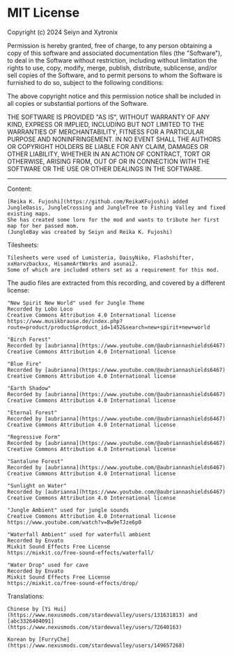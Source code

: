 # MIT License

Copyright (c) 2024 Seiyn and Xytronix

Permission is hereby granted, free of charge, to any person obtaining a copy
of this software and associated documentation files (the "Software"), to deal
in the Software without restriction, including without limitation the rights
to use, copy, modify, merge, publish, distribute, sublicense, and/or sell
copies of the Software, and to permit persons to whom the Software is
furnished to do so, subject to the following conditions:

The above copyright notice and this permission notice shall be included in all
copies or substantial portions of the Software.

THE SOFTWARE IS PROVIDED "AS IS", WITHOUT WARRANTY OF ANY KIND, EXPRESS OR
IMPLIED, INCLUDING BUT NOT LIMITED TO THE WARRANTIES OF MERCHANTABILITY,
FITNESS FOR A PARTICULAR PURPOSE AND NONINFRINGEMENT. IN NO EVENT SHALL THE
AUTHORS OR COPYRIGHT HOLDERS BE LIABLE FOR ANY CLAIM, DAMAGES OR OTHER
LIABILITY, WHETHER IN AN ACTION OF CONTRACT, TORT OR OTHERWISE, ARISING FROM,
OUT OF OR IN CONNECTION WITH THE SOFTWARE OR THE USE OR OTHER DEALINGS IN THE
SOFTWARE.

-----------
Content:

    [Reika K. Fujoshi](https://github.com/ReikaKFujoshi) added JungleOasis, JungleCrossing and JungleTree to Fishing Valley and fixed existing maps. 
    She has created some lore for the mod and wants to tribute her first map for her passed mom.
    (JungleBay was created by Seiyn and Reika K. Fujoshi)

Tilesheets:

    Tilesheets were used of Lumisteria, DaisyNiko, Flashshifter, xxHarvzbackxx, HisameArtWorks and asunai2.
    Some of which are included others set as a requirement for this mod.

The audio files are extracted from this recording, and covered by a different license:

    "New Spirit New World" used for Jungle Theme
    Recorded by Lobo Loco
    Creative Commons Attribution 4.0 International license
    https://www.musikbrause.de/index.php?route=product/product&product_id=1452&search=new+spirit+new+world

    "Birch Forest"
    Recorded by [aubrianna](https://www.youtube.com/@aubriannashields6467)
    Creative Commons Attribution 4.0 International license

    "Blue Fire"
    Recorded by [aubrianna](https://www.youtube.com/@aubriannashields6467)
    Creative Commons Attribution 4.0 International license

    "Earth Shadow"
    Recorded by [aubrianna](https://www.youtube.com/@aubriannashields6467)
    Creative Commons Attribution 4.0 International license

    "Eternal Forest"
    Recorded by [aubrianna](https://www.youtube.com/@aubriannashields6467)
    Creative Commons Attribution 4.0 International license

    "Regressive Form"
    Recorded by [aubrianna](https://www.youtube.com/@aubriannashields6467)
    Creative Commons Attribution 4.0 International license

    "Santalune Forest"
    Recorded by [aubrianna](https://www.youtube.com/@aubriannashields6467)
    Creative Commons Attribution 4.0 International license

    "Sunlight on Water"
    Recorded by [aubrianna](https://www.youtube.com/@aubriannashields6467)
    Creative Commons Attribution 4.0 International license

    "Jungle Ambient" used for jungle sounds
    Creative Commons Attribution 4.0 International license
    https://www.youtube.com/watch?v=Bw9eTJze6p0

    "Waterfall Ambient" used for waterfull ambient
    Recorded by Envato
    Mixkit Sound Effects Free License
    https://mixkit.co/free-sound-effects/waterfall/

    "Water Drop" used for cave
    Recorded by Envato
    Mixkit Sound Effects Free License
    https://mixkit.co/free-sound-effects/drop/

Translations:

    Chinese by [Yi Hui](https://www.nexusmods.com/stardewvalley/users/131631813) and [abc3326404091](https://www.nexusmods.com/stardewvalley/users/72640163)
    
    Korean by [FurryChe](https://www.nexusmods.com/stardewvalley/users/149657268)
